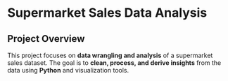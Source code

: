 #  Supermarket Sales Data Analysis

##  Project Overview
This project focuses on **data wrangling and analysis** of a supermarket sales dataset. The goal is to **clean, process, and derive insights** from the data using **Python** and visualization tools.

